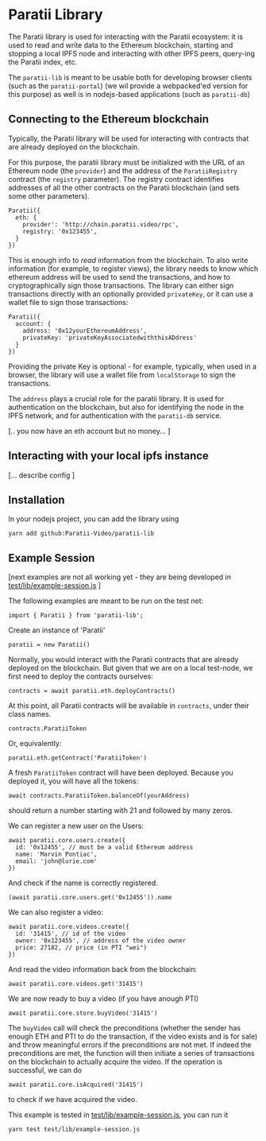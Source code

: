 
# Paratii Library

The Paratii library is used for interacting with the Paratii ecosystem: it is used to read and write data to the Ethereum blockchain, starting and stopping a local IPFS node and interacting with other IPFS peers, query-ing the Paratii index, etc.

The `paratii-lib` is meant to be usable both for developing browser clients (such as the `paratii-portal`) (we wil provide a webpacked'ed version for this purpose) as well is in nodejs-based applications (such as `paratii-db`)


## Connecting to the Ethereum blockchain

Typically, the Paratii library will be used for interacting with contracts that are already deployed on the blockchain.

For this purpose, the paratii library must be initialized with the URL of an Ethereum node (the `provider`) and the address of the `ParatiiRegistry` contract (the `registry` parameter). The registry contract identifies addresses of all the other contracts on the Paratii blockchain (and sets some other parameters).

    Paratii({
      eth: {
        provider': 'http://chain.paratii.video/rpc',
        registry: '0x123455',
      }
    })

This is enough info to _read_ information from the blockchain.
To also write information (for example, to register views), the library needs to know which ethereum address will be used to send the transactions, and how to cryptographically sign those transactions. The library can either sign transactions directly with an optionally provided `privateKey`, or it can use a wallet file to sign those transactions:

    Paratii({
      account: {
        address: '0x12yourEthereumAddress',
        privateKey: 'privateKeyAssociatedwiththisADdress'
      }
    })

Providing the private Key is optional - for example, typically, when used in a browser, the library will use a wallet file from `localStorage` to sign the transactions.

The `address` plays a crucial role for the paratii library. It is used for authentication on the blockchain, but also for identifying the node in the IPFS network, and for authentication with the `paratii-db` service.


[.. you now have an eth account but no money... ]

## Interacting with your local ipfs instance

[... describe config ]

## Installation

In your nodejs project, you can add the library using

    yarn add github:Paratii-Video/paratii-lib


## Example Session

[next examples are not all working yet - they are being developed in
[test/lib/example-session.js](../../mocha-test/lib/example-session.js)
]

The following examples are meant to be run on the test net:

    import { Paratii } from 'paratii-lib';

Create an instance of 'Paratii'

    paratii = new Paratii()

Normally, you would interact with the Paratii contracts that are already deployed on the blockchain.
But given that we are on a local test-node, we first need to deploy the contracts ourselves:


    contracts = await paratii.eth.deployContracts()

At this point, all Paratii contracts will be available in `contracts`, under their class names.

    contracts.ParatiiToken

Or, equivalently:

    paratii.eth.getContract('ParatiiToken')

 A fresh  `ParatiiToken` contract will have been deployed. Because you deployed it, you will have all the tokens:

    await contracts.ParatiiToken.balanceOf(yourAddress)

should return a number starting with 21 and followed by many zeros.

We can register a new user on the Users:

    await paratii.core.users.create({
      id: '0x12455', // must be a valid Ethereum address
      name: 'Marvin Pontiac',
      email: 'john@lurie.com'
    })

And check if the name is correctly registered.

    (await paratii.core.users.get('0x12455')).name

We can also register a video:

    await paratii.core.videos.create({
      id: '31415', // id of the video
      owner: '0x123455', // address of the video owner
      price: 27182, // price (in PTI "wei")
    })

And read the video information back from the blockchain:

    await paratii.core.videos.get('31415')

We are now ready to buy a video (if you have anough PTI)

    await paratii.core.store.buyVideo('31415')

The `buyVideo` call will check the preconditions (whether the sender has enough ETH and PTI to do the transaction, if the video exists and is for sale) and throw meaningful errors if the preconditions are not met. If indeed the preconditions are met, the function will then initiate a series of transactions on the blockchain to actually acquire the video. If the operation is successful, we can do

    await paratii.core.isAcquired('31415')

to check if we have acquired the video.

This example is tested in
[test/lib/example-session.js](../../test/lib/example-session.js), you can run it

    yarn test test/lib/example-session.js
